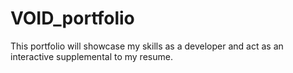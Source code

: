 # VOID_portfolio
This portfolio will showcase my skills as a developer and act as an interactive supplemental to my resume.

